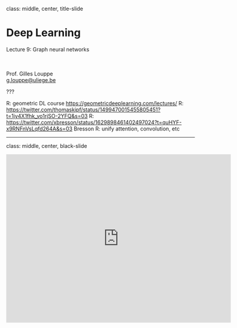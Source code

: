 class: middle, center, title-slide

# Deep Learning

Lecture 9: Graph neural networks

<br><br>
Prof. Gilles Louppe<br>
[g.louppe@uliege.be](mailto:g.louppe@uliege.be)

???

R: geometric DL course https://geometricdeeplearning.com/lectures/
R: https://twitter.com/thomaskipf/status/1499470015455805451?t=1jy4X1fhk_vo1rjSO-2YFQ&s=03
R: https://twitter.com/xbresson/status/1629898461402497024?t=quHYF-x9RNFnVsLqfd264A&s=03 Bresson
R: unify attention, convolution, etc

---

class: middle, center, black-slide

<iframe width="600" height="450" src="https://www.youtube.com/embed/8owQBFAHw7E" frameborder="0" allowfullscreen></iframe>